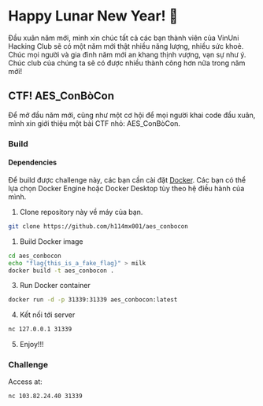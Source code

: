 # Happy Lunar New Year! 🧧

Đầu xuân năm mới, mình xin chúc tất cả các bạn thành viên của VinUni Hacking Club sẽ có một năm mới thật nhiều năng lượng, nhiều sức khoẻ. Chúc mọi người và gia đình năm mới an khang thịnh vượng, vạn sự như ý. Chúc club của chúng ta sẽ có được nhiều thành công hơn nữa trong năm mới! 

## CTF! AES_ConBòCon 

Để mở đầu năm mới, cũng như một cơ hội để mọi người khai code đầu xuân, mình xin giới thiệu một bài CTF nhỏ: AES_ConBòCon.

### Build 

#### Dependencies

Để build được challenge này, các bạn cần cài đặt [Docker](https://www.docker.com/). Các bạn có thể lựa chọn Docker Engine hoặc Docker Desktop tùy theo hệ điều hành của mình.

1. Clone repository này về máy của bạn.

```bash
git clone https://github.com/h114mx001/aes_conbocon
```

1. Build Docker image

```bash 
cd aes_conbocon
echo "flag{this_is_a_fake_flag}" > milk
docker build -t aes_conbocon .
```

3. Run Docker container

```bash
docker run -d -p 31339:31339 aes_conbocon:latest
```

4. Kết nối tới server

```bash
nc 127.0.0.1 31339
```

5. Enjoy!!!

### Challenge

Access at: 

```bash
nc 103.82.24.40 31339
```